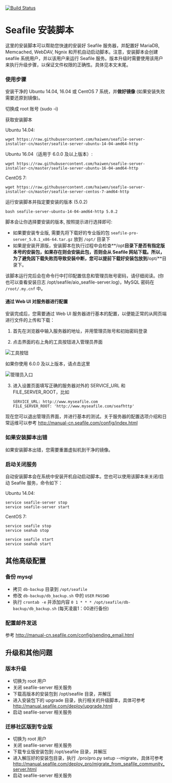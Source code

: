 [![Build Status](https://travis-ci.org/haiwen/seafile-server-installer-cn.svg?branch=master)](https://travis-ci.org/haiwen/seafile-server-installer-cn)

# Seafile 安装脚本

这里的安装脚本可以帮助您快速的安装好 Seafile 服务器，并配置好 MariaDB, Memcached, WebDAV, Ngnix 和开机自动启动脚本。注意，安装脚本会创建 seafile 系统用户，并以该用户来运行 Seafile 服务。版本升级时需要使用该用户来执行升级步骤，以保证文件权限的正确性。具体见本文末尾。


### 使用步骤

安装干净的 Ubuntu 14.04, 16.04 或 CentOS 7 系统，并**做好镜像** (如果安装失败需要还原到镜像)。

切换成 root 账号 (sudo -i)

获取安装脚本

Ubuntu 14.04:
```
wget https://raw.githubusercontent.com/haiwen/seafile-server-installer-cn/master/seafile-server-ubuntu-14-04-amd64-http
```

Ubuntu 16.04（适用于 6.0.0 及以上版本）:
```
wget https://raw.githubusercontent.com/haiwen/seafile-server-installer-cn/master/seafile-server-ubuntu-16-04-amd64-http
```

CentOS 7:
```
wget https://raw.githubusercontent.com/haiwen/seafile-server-installer-cn/master/seafile-server-centos-7-amd64-http
```

运行安装脚本并指定要安装的版本 (5.0.2)

```
bash seafile-server-ubuntu-14-04-amd64-http 5.0.2
```

脚本会让你选择要安装的版本, 按照提示进行选择即可:

* 如果要安装专业版, 需要先将下载好的专业版的包 `seafile-pro-server_5.0.1_x86-64.tar.gz` 放到 `/opt/` 目录下
* 如果是安装开源版，安装脚本在执行过程中会检查**/opt**目录下是否有指定版本号的安装包，如果存在则会安装此包，否则会从 Seafile 网站下载。所以，为了避免因下载失败而导致安装中断，您可以提前下载好安装包放到**/opt/**目录下。

该脚本运行完后会在命令行中打印配置信息和管理员账号密码，请仔细阅读。(你也可以查看安装日志 /opt/seafile/aio_seafile-server.log)，MySQL 密码在 `/root/.my.cnf` 中。

#### 通过 Web UI 对服务器进行配置

安装完成后，您需要通过 Web UI 服务器进行基本的配置，以便能正常的从网页端进行文件的上传和下载：

1. 首先在浏览器中输入服务器的地址，并用管理员账号和初始密码登录

2. 点击界面的右上角的工具按钮进入管理员界面

  ![工具按钮](http://manual-cn.seafile.com/images/tools-button.png)

  如果你使用 6.0.0 及以上版本，请点击这里

  ![管理员入口](http://manual-cn.seafile.com/images/system-admin-entrance.png)

3. 进入设置页面填写正确的服务器对外的 SERVICE_URL 和 FILE_SERVER_ROOT，比如

    ```
    SERVICE_URL: http://www.myseafile.com
    FILE_SERVER_ROOT: 'http://www.myseafile.com/seafhttp'
    ```

现在您可以退出管理员界面，并进行基本的测试。关于服务器的配置选项介绍和日常运维可以参考 http://manual-cn.seafile.com/config/index.html

### 如果安装脚本出错

如果安装脚本出错，您需要重置虚拟机到干净的镜像。

### 启动关闭服务

自动安装脚本会在系统中安装开机自动启动脚本。您也可以使用该脚本来关闭/启动 Seafile 服务，命令如下：

Ubuntu 14.04:
```
service seafile-server stop
service seafile-server start
```

CentOS 7:
```
service seafile stop
service seahub stop

service seafile start
service seahub start
```

## 其他高级配置

### 备份 mysql

* 拷贝 `db-backup` 目录到 `/opt/seafile`
* 修改 `db-backup/db_backup.sh` 中的 `USER` `PASSWD`
* 执行 `crontab -e` 并添加内容 `0 1 * * * /opt/seafile/db-backup/db_backup.sh` (每天凌晨1：00进行备份)

### 配置邮件发送

参考 http://manual-cn.seafile.com/config/sending_email.html

## 升级和其他问题

### 版本升级

* 切换为 root 用户
* 关闭 seafile-server 相关服务
* 下载高版本的安装包到 /opt/seafile 目录，并解压
* 进入安装包下的 upgrade 目录，执行相关的升级脚本，具体可参考 http://manual.seafile.com/deploy/upgrade.html
* 启动 seafile-server 相关服务

### 迁移社区版到专业版

* 切换为 root 用户
* 关闭 seafile-server 相关服务
* 下载专业版安装包到 /opt/seafile 目录，并解压
* 进入解压好的安装包目录，执行 ./pro/pro.py setup --migrate，具体可参考 http://manual.seafile.com/deploy_pro/migrate_from_seafile_community_server.html
* 启动 seafile-server 相关服务
